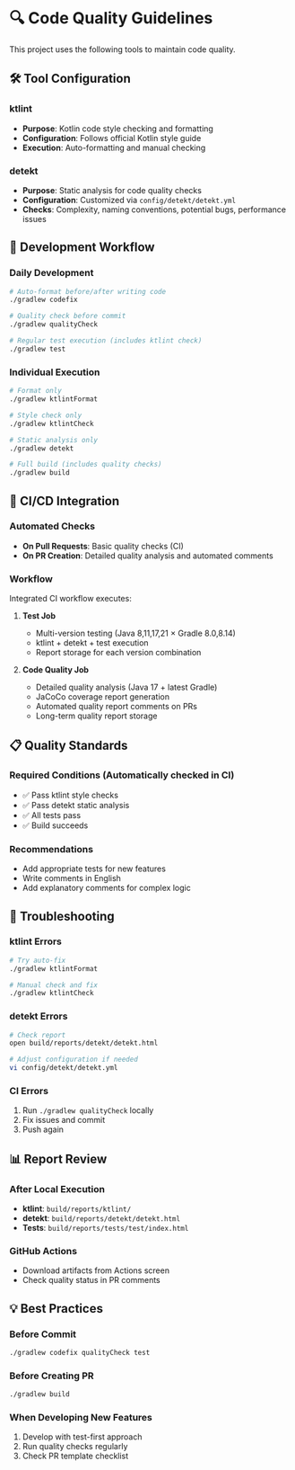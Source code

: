 # 🔍 Code Quality Guidelines

This project uses the following tools to maintain code quality.

## 🛠️ Tool Configuration

### ktlint
- **Purpose**: Kotlin code style checking and formatting
- **Configuration**: Follows official Kotlin style guide
- **Execution**: Auto-formatting and manual checking

### detekt
- **Purpose**: Static analysis for code quality checks
- **Configuration**: Customized via `config/detekt/detekt.yml`
- **Checks**: Complexity, naming conventions, potential bugs, performance issues

## 🚀 Development Workflow

### Daily Development
```bash
# Auto-format before/after writing code
./gradlew codefix

# Quality check before commit
./gradlew qualityCheck

# Regular test execution (includes ktlint check)
./gradlew test
```

### Individual Execution
```bash
# Format only
./gradlew ktlintFormat

# Style check only
./gradlew ktlintCheck

# Static analysis only
./gradlew detekt

# Full build (includes quality checks)
./gradlew build
```

## 🔄 CI/CD Integration

### Automated Checks
- **On Pull Requests**: Basic quality checks (CI)
- **On PR Creation**: Detailed quality analysis and automated comments

### Workflow
Integrated CI workflow executes:

1. **Test Job** 
   - Multi-version testing (Java 8,11,17,21 × Gradle 8.0,8.14)
   - ktlint + detekt + test execution
   - Report storage for each version combination

2. **Code Quality Job**
   - Detailed quality analysis (Java 17 + latest Gradle)
   - JaCoCo coverage report generation
   - Automated quality report comments on PRs
   - Long-term quality report storage

## 📋 Quality Standards

### Required Conditions (Automatically checked in CI)
- ✅ Pass ktlint style checks
- ✅ Pass detekt static analysis
- ✅ All tests pass
- ✅ Build succeeds

### Recommendations
- Add appropriate tests for new features
- Write comments in English
- Add explanatory comments for complex logic

## 🚨 Troubleshooting

### ktlint Errors
```bash
# Try auto-fix
./gradlew ktlintFormat

# Manual check and fix
./gradlew ktlintCheck
```

### detekt Errors
```bash
# Check report
open build/reports/detekt/detekt.html

# Adjust configuration if needed
vi config/detekt/detekt.yml
```

### CI Errors
1. Run `./gradlew qualityCheck` locally
2. Fix issues and commit
3. Push again

## 📊 Report Review

### After Local Execution
- **ktlint**: `build/reports/ktlint/`
- **detekt**: `build/reports/detekt/detekt.html`
- **Tests**: `build/reports/tests/test/index.html`

### GitHub Actions
- Download artifacts from Actions screen
- Check quality status in PR comments

## 💡 Best Practices

### Before Commit
```bash
./gradlew codefix qualityCheck test
```

### Before Creating PR
```bash
./gradlew build
```

### When Developing New Features
1. Develop with test-first approach
2. Run quality checks regularly
3. Check PR template checklist